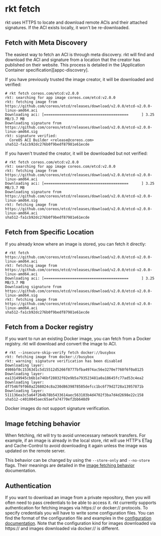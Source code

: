 # rkt fetch

rkt uses HTTPS to locate and download remote ACIs and their attached signatures. If the ACI exists locally, it won't be re-downloaded.

## Fetch with Meta Discovery

The easiest way to fetch an ACI is through meta discovery. rkt will find and download the ACI and signature from a location that the creator has published on their website. This process is detailed in the [Application Container specification][appc-discovery].

If you have previously trusted the image creator, it will be downloaded and verified:

```
# rkt fetch coreos.com/etcd:v2.0.0
rkt: searching for app image coreos.com/etcd:v2.0.0
rkt: fetching image from https://github.com/coreos/etcd/releases/download/v2.0.0/etcd-v2.0.0-linux-amd64.aci
Downloading aci: [=======================================      ] 3.25 MB/3.7 MB
Downloading signature from https://github.com/coreos/etcd/releases/download/v2.0.0/etcd-v2.0.0-linux-amd64.sig
rkt: signature verified:
  CoreOS ACI Builder <release@coreos.com>
sha512-fa1cb92dc276b0f9bedf87981e61ecde
```

If you haven't trusted the creator, it will be downloaded but not verified:

```
# rkt fetch coreos.com/etcd:v2.0.0
rkt: searching for app image coreos.com/etcd:v2.0.0
rkt: fetching image from https://github.com/coreos/etcd/releases/download/v2.0.0/etcd-v2.0.0-linux-amd64.aci
Downloading aci: [=======================================      ] 3.25 MB/3.7 MB
Downloading signature from https://github.com/coreos/etcd/releases/download/v2.0.0/etcd-v2.0.0-linux-amd64.sig
rkt: fetching image from https://github.com/coreos/etcd/releases/download/v2.0.0/etcd-v2.0.0-linux-amd64.aci
sha512-fa1cb92dc276b0f9bedf87981e61ecde
```

## Fetch from Specific Location

If you already know where an image is stored, you can fetch it directly:

```
# rkt fetch https://github.com/coreos/etcd/releases/download/v2.0.0/etcd-v2.0.0-linux-amd64.aci
rkt: fetching image from https://github.com/coreos/etcd/releases/download/v2.0.0/etcd-v2.0.0-linux-amd64.aci
Downloading aci: [=======================================      ] 3.25 MB/3.7 MB
Downloading signature from https://github.com/coreos/etcd/releases/download/v2.0.0/etcd-v2.0.0-linux-amd64.sig
rkt: fetching image from https://github.com/coreos/etcd/releases/download/v2.0.0/etcd-v2.0.0-linux-amd64.aci
sha512-fa1cb92dc276b0f9bedf87981e61ecde
```

## Fetch from a Docker registry

If you want to run an existing Docker image, you can fetch from a Docker registry. rkt will download and convert the image to ACI.

```
# rkt --insecure-skip-verify fetch docker://busybox
rkt: fetching image from docker://busybox
rkt: warning: signature verification has been disabled
Downloading layer: 4986bf8c15363d1c5d15512d5266f8777bfba4974ac56e3270e7760f6f0a8125
Downloading layer: ea13149945cb6b1e746bf28032f02e9b5a793523481a0a18645fc77ad53c4ea2
Downloading layer: df7546f9f060a2268024c8a230d8639878585defcc1bc6f79d2728a13957871b
Downloading layer: 511136ea3c5a64f264b78b5433614aec563103b4d4702f3ba7d4d2698e22c158
sha512-c4010045aec65aefa74770ef2bb648d9
```

Docker images do not support signature verification.

## Image fetching behavior

When fetching, rkt will try to avoid unnecessary network transfers.
For example, if an image is already in the local store, rkt will use HTTP's ETag and Cache-Control to avoid downloading it again unless the image was updated on the remote server.

This behavior can be changed by using the `--store-only` and `--no-store` flags.
Their meanings are detailed in the [image fetching behavior](../image-fetching-behavior.md) documentation.

## Authentication

If you want to download an image from a private repository, then you will often need to pass credentials to be able to access it. rkt currently supports authentication for fetching images via https:// or docker:// protocols. To specify credentials you will have to write some configuration files. You can find the format of the configuration file and examples in the [configuration documentation](../configuration.md). Note that the configuration kind for images downloaded via https:// and images downloaded via docker:// is different.
